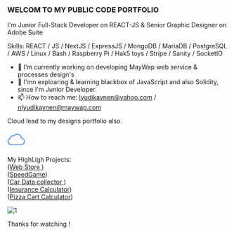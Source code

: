 ###  WELCOM TO MY PUBLIC CODE PORTFOLIO

I'm Junior Full-Stack Developer on REACT-JS  & Senior Graphic Designer on Adobe Suite 

Skills: REACT / JS / NextJS  / ExpressJS / MongoDB / MariaDB / PostgreSQL / AWS  / Linux  / Bash / Raspberry Pi / Hak5 toys / Stripe / Sanity / SocketIO 

- 🔭 I’m currently working on developing MayWap web service & processes design's 
- 🌱 I'mn exploaring & learning blackbox of JavaScript and also Solidity, since I'm Junior Developer.   
- 📫 How to reach me: lyudikaynen@yahoo.com  /  nlyudikaynen@maywap.com

Cloud lead to my designs portfolio also.  <br>

[<img src='/iCloud.png' alt='website' height='40'>](https://theytheycallcall.tumblr.com/) <br>


My HighLigh Projects: 
<br>
([Web Store ](https://gutta-test.vercel.app/))
<br>
([SpeedGame](https://public.bc.fi/s2200198/speedGame/)) 
<br>
([Car Data collector ](https://public.bc.fi/s2200198/carDb/))
<br>
([Insurance Calculator](https://public.bc.fi/s2200198/Insurance/))
<br>
([Pizza Cart Calculator](https://public.bc.fi/s2200198/pizza2/pizza.html))
<br>



![1](https://user-images.githubusercontent.com/79540594/214652998-066f2341-5b57-46b4-ad52-4c810717510a.jpg)

Thanks for watching !
